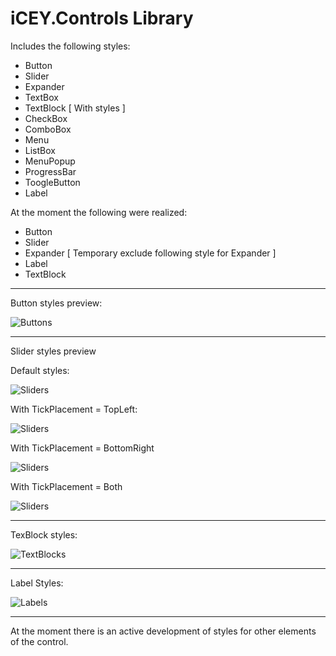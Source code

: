 # iCEY.Controls Library

Includes the following styles:
* Button
* Slider
* Expander
* TextBox
* TextBlock [ With styles ]
* CheckBox
* ComboBox
* Menu
* ListBox
* MenuPopup
* ProgressBar
* ToogleButton
* Label

At the moment the following were realized:
* Button
* Slider
* Expander [ Temporary exclude following style for Expander ]
* Label
* TextBlock

***

Button styles preview:

![Buttons](http://dl4.joxi.net/drive/2017/04/10/0002/2330/141594/94/872f905025.png)

***

Slider styles preview

Default styles:

![Sliders](https://dl3.joxi.net/drive/2017/04/11/0002/2330/141594/94/f86730d359.png)

With TickPlacement = TopLeft:

![Sliders](https://dl4.joxi.net/drive/2017/04/11/0002/2330/141594/94/bdb40111cb.png)

With TickPlacement = BottomRight

![Sliders](https://dl3.joxi.net/drive/2017/04/11/0002/2330/141594/94/c68aca58b7.png)

With TickPlacement = Both

![Sliders](https://dl3.joxi.net/drive/2017/04/11/0002/2330/141594/94/82c7fd7526.png)

***

TexBlock styles:

![TextBlocks](https://dl4.joxi.net/drive/2017/04/11/0002/2330/141594/94/c4f39d56ad.png)

***

Label Styles:

![Labels](https://dl3.joxi.net/drive/2017/04/11/0002/2330/141594/94/9162cb0bda.png)

***

At the moment there is an active development of styles for other elements of the control.
